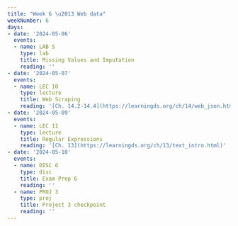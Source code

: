 ```yaml
---
title: "Week 6 \u2013 Web data"
weekNumber: 6
days:
- date: '2024-05-06'
  events:
  - name: LAB 5
    type: lab
    title: Missing Values and Imputation
    reading: ''
- date: '2024-05-07'
  events:
  - name: LEC 10
    type: lecture
    title: Web Scraping
    reading: '[Ch. 14.2-14.4](https://learningds.org/ch/14/web_json.html)'
- date: '2024-05-09'
  events:
  - name: LEC 11
    type: lecture
    title: Regular Expressions
    reading: '[Ch. 13](https://learningds.org/ch/13/text_intro.html)'
- date: '2024-05-10'
  events:
  - name: DISC 6
    type: disc
    title: Exam Prep 6
    reading: ''
  - name: PROJ 3
    type: proj
    title: Project 3 checkpoint
    reading: ''
---
```

